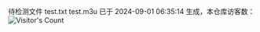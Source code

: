待检测文件 test.txt test.m3u 已于 2024-09-01 06:35:14 生成，本仓库访客数：![Visitor's Count](https://profile-counter.glitch.me/pxiptv_TV/count.svg)
